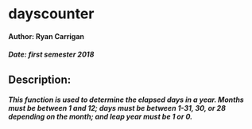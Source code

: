 # dayscounter

#### Author: Ryan Carrigan
##### Date: first semester 2018

## Description: 
##### This function is used to determine the elapsed days in a year. Months must be between 1 and 12; days must be between 1-31, 30, or 28 depending on the month; and leap year must be 1 or 0.
